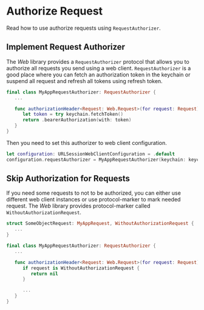 # Authorize Request

Read how to use authorize requests using `RequestAuthorizer`.

## Implement Request Authorizer

The *Web* library provides a `RequestAuthorizer` protocol that allows you to authorize all
requests you send using a web client. `RequestAuthorizer` is a good place where you can fetch an
authorization token in the keychain or suspend all request and refresh all tokens using refresh 
token. 

```swift
final class MyAppRequestAuthorizer: RequestAuthorizer {
   ...

   func authorizationHeader<Request: Web.Request>(for request: Request) async throws -> Header? {
      let token = try keychain.fetchToken()
      return .bearerAuthorization(with: token)
   }
}
```

Then you need to set this authorizer to web client configuration.

```swift
let configuration: URLSessionWebClientConfiguration = .default
configuration.requestAuthorizer = MyAppRequestAuthorizer(keychain: keychain)
```

## Skip Authorization for Requests

If you need some requests to not to be authorized, you can either use different web client 
instances or use protocol-marker to mark needed request. The *Web* library provides protocol-marker
called `WithoutAuthorizationRequest`.

```swift
struct SomeObjectRequest: MyAppRequest, WithoutAuthorizationRequest {
   ...
}

final class MyAppRequestAuthorizer: RequestAuthorizer {
   ...

   func authorizationHeader<Request: Web.Request>(for request: Request) async throws -> Header? {
      if request is WithoutAuthorizationRequest {
         return nil
      }

      ...
   }
}
```
